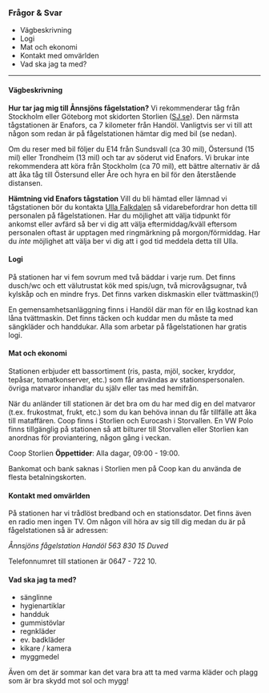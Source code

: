 ### Frågor &amp; Svar

- Vägbeskrivning
- Logi
- Mat och ekonomi
- Kontakt med omvärlden
- Vad ska jag ta med?

- - -

#### Vägbeskrivning

**Hur tar jag mig till Ånnsjöns fågelstation?**
Vi rekommenderar tåg från Stockholm eller Göteborg mot skidorten Storlien ([SJ.se](http://www.sj.se)). Den närmsta tågstationen är Enafors, ca 7 kilometer från Handöl. Vanligtvis ser vi till att någon som redan är på fågelstationen hämtar dig med bil (se nedan).

Om du reser med bil följer du E14 från Sundsvall (ca 30 mil), Östersund (15 mil) eller Trondheim (13 mil) och tar av söderut vid Enafors. Vi brukar inte rekommendera att köra från Stockholm (ca 70 mil), ett bättre alternativ är då att åka tåg till Östersund eller Åre och hyra en bil för den återstående distansen.

**Hämtning vid Enafors tågstation**
Vill du bli hämtad eller lämnad vi tågstationen bör du kontakta [Ulla Falkdalen](mailto:ulla.falkdalen@annsjon.org) så vidarebefordrar hon detta till personalen på fågelstationen. Har du möjlighet att välja tidpunkt för ankomst eller avfärd så ber vi dig att välja eftermiddag/kväll eftersom personalen oftast är upptagen med ringmärkning på morgon/förmiddag. Har du *inte* möjlighet att välja ber vi dig att i god tid meddela detta till Ulla.

#### Logi

På stationen har vi fem sovrum med två bäddar i varje rum. Det finns dusch/wc och ett välutrustat kök med spis/ugn, två microvågsugnar, två kylskåp och en mindre frys. Det finns varken diskmaskin eller tvättmaskin(!)

En gemensamhetsanläggning finns i Handöl där man för en låg kostnad kan låna tvättmaskin. Det finns täcken och kuddar men du måste ta med sängkläder och handdukar. Alla som arbetar på fågelstationen har gratis logi.

#### Mat och ekonomi

Stationen erbjuder ett bassortiment (ris, pasta, mjöl, socker, kryddor, tepåsar, tomatkonserver, etc.) som får användas av stationspersonalen. övriga matvaror inhandlar du själv eller tas med hemifrån.

När du anländer till stationen är det bra om du har med dig en del matvaror (t.ex. frukostmat, frukt, etc.) som du kan behöva innan du får tillfälle att åka till mataffären. Coop finns i Storlien och Eurocash i Storvallen. En VW Polo finns tillgänglig på stationen så att bilturer till Storvallen eller Storlien kan anordnas för proviantering, någon gång i veckan.

Coop Storlien
**Öppettider**: Alla dagar, 09:00 - 19:00.

Bankomat och bank saknas i Storlien men på Coop kan du använda de flesta betalningskorten.

#### Kontakt med omvärlden

På stationen har vi trådlöst bredband och en stationsdator. Det finns även en radio men ingen TV. Om någon vill höra av sig till dig medan du är på fågelstationen så är adressen:

*Ånnsjöns fågelstation
Handöl 563
830 15 Duved*

Telefonnumret till stationen är 0647 - 722 10.

#### Vad ska jag ta med?

- sänglinne
- hygienartiklar
- handduk
- gummistövlar
- regnkläder
- ev. badkläder
- kikare / kamera
- myggmedel

Även om det är sommar kan det vara bra att ta med varma kläder och plagg som är bra skydd mot sol och mygg!
